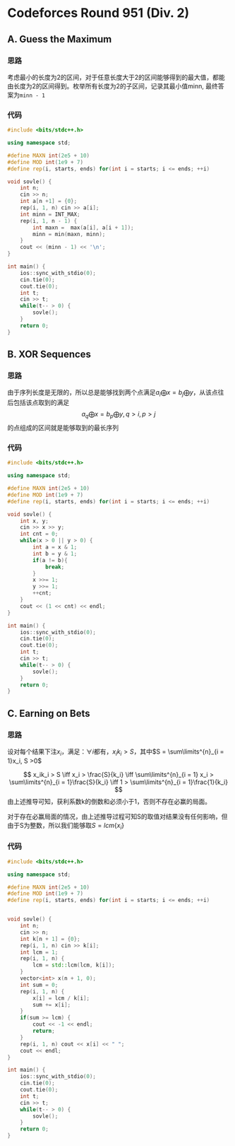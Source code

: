 # Codeforces Round 951 (Div. 2)

## A. Guess the Maximum

### 思路

考虑最小的长度为2的区间，对于任意长度大于2的区间能够得到的最大值，都能由长度为2的区间得到。枚举所有长度为2的子区间，记录其最小值minn, 最终答案为`minn - 1`

### 代码

```c++
#include <bits/stdc++.h>

using namespace std;

#define MAXN int(2e5 + 10)
#define MOD int(1e9 + 7)
#define rep(i, starts, ends) for(int i = starts; i <= ends; ++i)

void sovle() {
    int n;
    cin >> n;
    int a[n +1] = {0};
    rep(i, 1, n) cin >> a[i];
    int minn = INT_MAX;
    rep(i, 1, n - 1) {
        int maxn =  max(a[i], a[i + 1]);
        minn = min(maxn, minn);
    }
    cout << (minn - 1) << '\n';
}

int main() {
    ios::sync_with_stdio(0);
    cin.tie(0);
    cout.tie(0);
    int t;
    cin >> t;
    while(t-- > 0) {
        sovle();
    }
    return 0;
}
```



## B. XOR Sequences
### 思路

由于序列长度是无限的，所以总是能够找到两个点满足$a_i \bigoplus x = b_j \bigoplus y$，从该点往后包括该点取到的满足$$a_q \bigoplus x = b_p \bigoplus y, q > i, p > j$$的点组成的区间就是能够取到的最长序列

### 代码

```c++
#include <bits/stdc++.h>

using namespace std;

#define MAXN int(2e5 + 10)
#define MOD int(1e9 + 7)
#define rep(i, starts, ends) for(int i = starts; i <= ends; ++i)

void sovle() {
    int x, y;
    cin >> x >> y;
    int cnt = 0;
    while(x > 0 || y > 0) {
        int a = x & 1;
        int b = y & 1;
        if(a != b){
            break;
        }
        x >>= 1;
        y >>= 1;
        ++cnt;
    }
    cout << (1 << cnt) << endl;
}

int main() {
    ios::sync_with_stdio(0);
    cin.tie(0);
    cout.tie(0);
    int t;
    cin >> t;
    while(t-- > 0) {
        sovle();
    }
    return 0;
}
```



## C. Earning on Bets
### 思路

设对每个结果下注$x_i$，满足：$\forall i$都有，$x_ik_i > S$，其中$S = \sum\limits^{n}_{i = 1}x_i, S >0$

$$
x_ik_i > S \iff x_i > \frac{S}{k_i} \iff \sum\limits^{n}_{i = 1} x_i > \sum\limits^{n}_{i = 1}\frac{S}{k_i} \iff 1 > \sum\limits^{n}_{i = 1}\frac{1}{k_i}
$$
由上述推导可知，获利系数k的倒数和必须小于1，否则不存在必赢的局面。

对于存在必赢局面的情况，由上述推导过程可知S的取值对结果没有任何影响，但由于S为整数，所以我们能够取$S = lcm\{ x_i\}$

### 代码

```c++
#include <bits/stdc++.h>

using namespace std;

#define MAXN int(2e5 + 10)
#define MOD int(1e9 + 7)
#define rep(i, starts, ends) for(int i = starts; i <= ends; ++i)


void sovle() {
    int n;
    cin >> n;
    int k[n + 1] = {0};
    rep(i, 1, n) cin >> k[i];
    int lcm = 1;
    rep(i, 1, n) {
        lcm = std::lcm(lcm, k[i]);
    }
    vector<int> x(n + 1, 0);
    int sum = 0;
    rep(i, 1, n) {
        x[i] = lcm / k[i];
        sum += x[i];
    }
    if(sum >= lcm) {
        cout << -1 << endl;
        return;
    }
    rep(i, 1, n) cout << x[i] << " ";
    cout << endl;
}

int main() {
    ios::sync_with_stdio(0);
    cin.tie(0);
    cout.tie(0);
    int t;
    cin >> t;
    while(t-- > 0) {
        sovle();
    }
    return 0;
}
```

